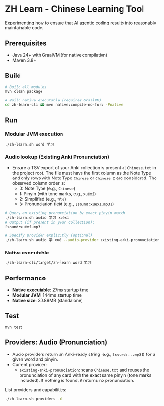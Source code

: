 # ZH Learn - Chinese Learning Tool

Experimenting how to ensure that AI agentic coding results into reasonably maintainable
code.

## Prerequisites

- Java 24+ with GraalVM (for native compilation)
- Maven 3.8+

## Build

```bash
# Build all modules
mvn clean package

# Build native executable (requires GraalVM)
cd zh-learn-cli && mvn native:compile-no-fork -Pnative
```

## Run

### Modular JVM execution
```bash
./zh-learn.sh word 学习
```

### Audio lookup (Existing Anki Pronunciation)
- Ensure a TSV export of your Anki collection is present at `Chinese.txt` in the project root. The file must have the first column as the Note Type and only rows with Note Type `Chinese` or `Chinese 2` are considered. The observed column order is:
  - 0: Note Type (e.g., `Chinese`)
  - 1: Pinyin (with tone marks, e.g., `xuéxí`)
  - 2: Simplified (e.g., `学习`)
  - 3: Pronunciation field (e.g., `[sound:xuéxí.mp3]`)

```bash
# Query an existing pronunciation by exact pinyin match
./zh-learn.sh audio 学习 xuéxí
# Output (if present in your collection):
[sound:xuéxí.mp3]

# Specify provider explicitly (optional)
./zh-learn.sh audio 学 xué --audio-provider existing-anki-pronunciation
```

### Native executable
```bash
./zh-learn-cli/target/zh-learn word 学习
```


## Performance

- **Native executable**: 27ms startup time
- **Modular JVM**: 144ms startup time
- **Native size**: 30.89MB (standalone)

## Test

```bash
mvn test
```

## Providers: Audio (Pronunciation)

- Audio providers return an Anki-ready string (e.g., `[sound:...mp3]`) for a given word and pinyin.
- Current provider:
  - `existing-anki-pronunciation`: scans `Chinese.txt` and reuses the pronunciation of any card with the exact same pinyin (tone marks included). If nothing is found, it returns no pronunciation.

List providers and capabilities:
```bash
./zh-learn.sh providers -d
```
